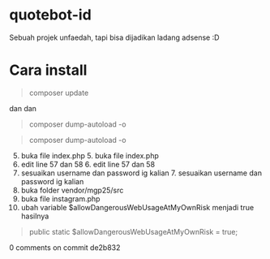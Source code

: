 # quotebot-id


Sebuah projek unfaedah, tapi bisa dijadikan ladang adsense :D

<h1><b>Cara install</b></h1>

<blockquote>composer update</blockquote>
dan	dan
<blockquote>composer dump-autoload -o</blockquote>	<blockquote>composer dump-autoload -o</blockquote>

5. buka file index.php	5. buka file index.php
6. edit line 57 dan 58	6. edit line 57 dan 58
7. sesuaikan username dan password ig kalian	7. sesuaikan username dan password ig kalian
8. buka folder vendor/mgp25/src
9. buka file instagram.php
10. ubah variable $allowDangerousWebUsageAtMyOwnRisk menjadi true
hasilnya 
<blockquote>public static $allowDangerousWebUsageAtMyOwnRisk = true;</blockquote>
0 comments on commit de2b832

